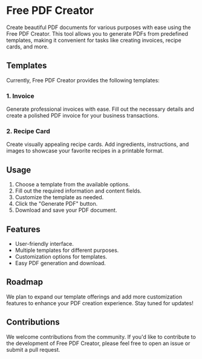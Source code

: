 # Free PDF Creator

Create beautiful PDF documents for various purposes with ease using the Free PDF Creator. This tool allows you to generate PDFs from predefined templates, making it convenient for tasks like creating invoices, recipe cards, and more.

## Templates

Currently, Free PDF Creator provides the following templates:

### 1. Invoice

Generate professional invoices with ease. Fill out the necessary details and create a polished PDF invoice for your business transactions.

### 2. Recipe Card

Create visually appealing recipe cards. Add ingredients, instructions, and images to showcase your favorite recipes in a printable format.

## Usage

1. Choose a template from the available options.
2. Fill out the required information and content fields.
3. Customize the template as needed.
4. Click the "Generate PDF" button.
5. Download and save your PDF document.

## Features

- User-friendly interface.
- Multiple templates for different purposes.
- Customization options for templates.
- Easy PDF generation and download.

## Roadmap

We plan to expand our template offerings and add more customization features to enhance your PDF creation experience. Stay tuned for updates!

## Contributions

We welcome contributions from the community. If you'd like to contribute to the development of Free PDF Creator, please feel free to open an issue or submit a pull request.


